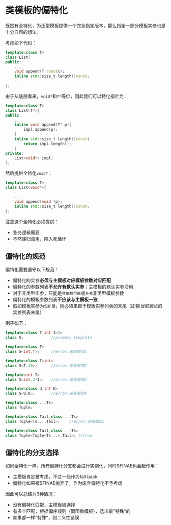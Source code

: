 # 类模板的偏特化

既然有全特化，为泛型模板提供一个完全指定版本，那么指定一部分模板实参也是十分自然的想法。

考虑如下代码：

```cpp
template<class T>
class List{
public:
    ...
    void append(T const&);
    inline std::size_t length()const;
    ...
};
```

由于从底层看来，`void*`和`T*`等价，因此我们可以特化指针为：

```cpp
template<class T>
class List<T*>{
public:
    ...
    inline void append(T* p){
		impl.append(p);
    }
    inline std::size_t length()const{
        return impl.length();
    }
private:
	List<void*> impl;
};
```

然后提供全特化`void*`：

```cpp
template<class T>
class List<void*>{

    ...
    void append(void *p);
    inline std::size_t length()const;
};
```

注意这个全特化必须提供：

* 业务逻辑需要
* 不然递归调用，陷入死循环

## 偏特化的规范

偏特化需要遵守以下规范：

* 偏特化的实参**必须与主模板对应模板参数对应匹配**
* 偏特化的参数列表**不允许有默认实参**；主模板的默认实参沿用
* 对于非类型实参，只能是`非依赖型值`或`朴素`非类型模板参数
* 偏特化的模板参数列表**不应该与主模板一致**
* 假如模板实参为`包扩展`，则必须来自于模板实参列表的末尾（即挨*当前最近*的实参列表末尾）

例子如下：

```cpp
template<class T,int I=3>
class S;			//primary template

template<class T>
class S<int,T>;		//error:违背规范1

template<class T=int>
class S<T,10>;		//error:违背规范2

template<int I>
class S<int,2*I>;	//error:违背规范3

template<class U,int K>
class S<U,K>;		//error:违背规范4

template<class ...Ts>
class Tuple;

template<class Tail,class ...Ts>
class Tuple<Ts...,Tail>;	//error:违背规范5

template<class Tail,class ...Ts>
class Tuple<Tuple<Ts...>,Tail>;	//true
```

## 偏特化的分支选择

如同全特化一样，所有偏特化分支都会进行实例化，同时SFINAE也会起作用：

* 主模板肯定被考虑，不过一般作为fall back
* 偏特化如果被SFINAE抛弃了，作为废弃偏特化不予考虑

因此可以总结为3种情况：

* 没有偏特化匹配，主模板被选择
* 有多个匹配，根据偏序规则（同函数模板），选出最”特殊“的
* 如果都一样”特殊“，则二义性错误